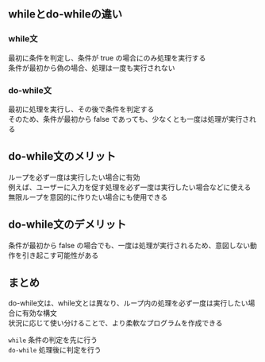 ## whileとdo-whileの違い

### while文

最初に条件を判定し、条件が true の場合にのみ処理を実行する  
条件が最初から偽の場合、処理は一度も実行されない  

### do-while文

最初に処理を実行し、その後で条件を判定する  
そのため、条件が最初から false であっても、少なくとも一度は処理が実行される  


## do-while文のメリット

ループを必ず一度は実行したい場合に有効  
例えば、ユーザーに入力を促す処理を必ず一度は実行したい場合などに使える  
無限ループを意図的に作りたい場合にも使用できる  

## do-while文のデメリット

条件が最初から false の場合でも、一度は処理が実行されるため、意図しない動作を引き起こす可能性がある  


## まとめ

do-while文は、while文とは異なり、ループ内の処理を必ず一度は実行したい場合に有効な構文  
状況に応じて使い分けることで、より柔軟なプログラムを作成できる  

`while` 条件の判定を先に行う  
`do-while` 処理後に判定を行う  

